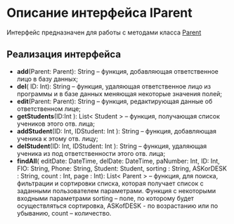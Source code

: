 # Описание интерфейса IParent
Интерфейс предназначен для работы с методами класса [Parent](./Parent.md "Класс Parent")

## Реализация интерфейса

* **add**(Parent: Parent): String – функция, добавляющая  ответственное лицо в базу данных;
* **del**( ID: Int): String –  функция, удаляющая  ответственное лицо из программы и в базе данных меняющая некоторые значения полей;
* **edit**(Parent: Parent): String – функция, редактирующая данные об  ответственном лице;
* **getStudents**(ID:Int ): List< Student > –  функция, получающая список учеников этого отв. лица;
* **addStudent**(ID: Int, IDStudent: Int ): String –  функция, добавляющая ученика к этому отв. лицу;
* **delStudent**(ID: Int, IDStudent: Int ): String –  функция, удаляющая ученика из под ответственности этого отв. лица;
* **findAll**(  editDate:	DateTime, delDate:	DateTime, paNumber: Int, ID: Int, FIO: String, Phone: String, Student: Student, sorting : String, ASKorDESK : String,  count : Int, page : Int): List< Parent > – функция, для поиска, фильтрации и сортировки списка, которая получает список с заданными пользователем параметрами.
Функция с некоторыми входными параметрами sorting – поле, по которому будет осуществляться сортировка, ASKofDESK - по возрастанию или по убыванию, count – количество.  